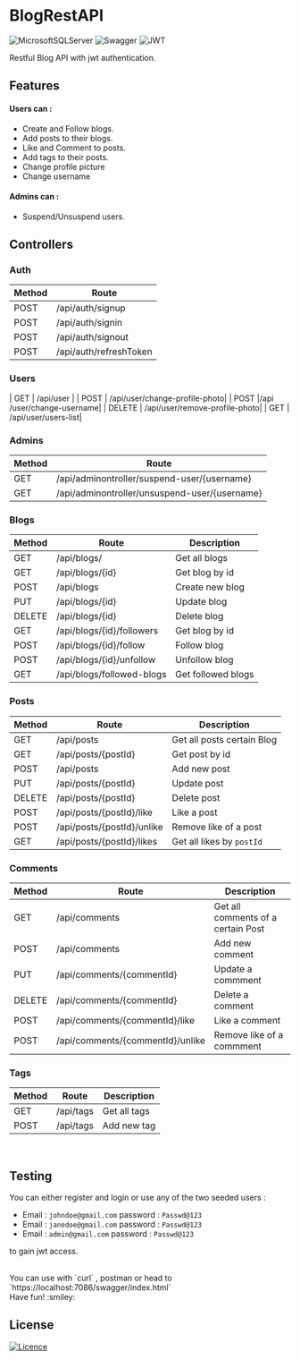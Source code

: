 # BlogRestAPI
![MicrosoftSQLServer](https://img.shields.io/badge/Microsoft%20SQL%20Sever-CC2927?style=for-the-badge&logo=microsoft%20sql%20server&logoColor=white)
![Swagger](https://img.shields.io/badge/-Swagger-%23Clojure?style=for-the-badge&logo=swagger&logoColor=white)
![JWT](https://img.shields.io/badge/JWT-black?style=for-the-badge&logo=JSON%20web%20tokens)

Restful Blog API with jwt authentication.

## Features
#### Users can :
* Create and Follow blogs.
* Add posts to their blogs.
* Like and Comment to posts.
* Add tags to their posts.
* Change profile picture
* Change username

#### Admins can : 
* Suspend/Unsuspend users.

## Controllers 

### Auth

| Method | Route | 
| ------ | ------------------ |
| POST   | /api/auth/signup |
| POST   | /api/auth/signin |
| POST   | /api/auth/signout |
| POST   | /api/auth/refreshToken |

### Users
| GET | ​/api​/user |
| POST | /api​/user​/change-profile-photo|
| POST | ​/api​/user​/change-username|
| DELETE | ​/api​/user​/remove-profile-photo|
| GET | ​/api​/user​/users-list|

### Admins
| Method | Route | 
| ------ | ------------------ |
| GET | ​/api​/adminontroller​/suspend-user​/{username} |
| GET | ​/api​/adminontroller​/unsuspend-user​/{username}|

### Blogs

| Method | Route | Description | 
| ------ | --- | ----------- |
| GET    | /api/blogs/ | Get all blogs | 
| GET    | /api/blogs/{id} | Get blog by id | 
| POST   | /api/blogs | Create new blog |
| PUT    | /api/blogs/{id} | Update blog  | 
| DELETE | /api/blogs/{id} | Delete blog |
| GET    | /api/blogs/{id}/followers | Get blog by id | 
| POST | /api/blogs/{id}/follow | Follow blog |
| POST | /api/blogs/{id}/unfollow | Unfollow blog |
| GET | /api/blogs/followed-blogs | Get followed blogs |

### Posts

| Method | Route | Description | 
| ------ | --- | ----------- |
| GET | /api/posts | Get all posts certain Blog|
| GET | /api/posts/{postId} | Get post by id |
| POST | /api/posts | Add new post |
| PUT | /api/posts/{postId} | Update post |
| DELETE | /api/posts/{postId} | Delete post |
| POST | /api/posts/{postId}/like | Like a post |
| POST | /api/posts/{postId}/unlike | Remove like of a post |
| GET | /api/posts/{postId}/likes | Get all likes by `postId`|


### Comments

| Method | Route | Description |
| ------ | --- | ----------- |
| GET | /api/comments | Get all comments of a certain Post | 
| POST | /api/comments | Add new comment |
| PUT | /api/comments/{commentId} | Update a commment |
| DELETE | /api/comments/{commentId} | Delete a comment |
| POST | /api/comments/{commentId}/like | Like a comment |
| POST | /api/comments/{commentId}/unlike | Remove like of a commment |

### Tags
| Method | Route | Description |
| ------ | --- | ----------- |
| GET | /api/tags | Get all tags| 
| POST | /api/tags | Add new tag |

<br/>

## Testing 
You can either register and login 
or use any of the two seeded users :
* Email : `johndoe@gmail.com` password : `Passwd@123`
* Email : `janedoe@gmail.com` password : `Passwd@123` 
* Email : `admin@gmail.com` password : `Passwd@123` 

to gain jwt access.

<br />
You can use with `curl` , postman or head to `https://localhost:7086/swagger/index.html`
<br />
Have fun! :smiley:

## License

[![Licence](https://img.shields.io/github/license/Ileriayo/markdown-badges?style=for-the-badge)](./LICENSE)
